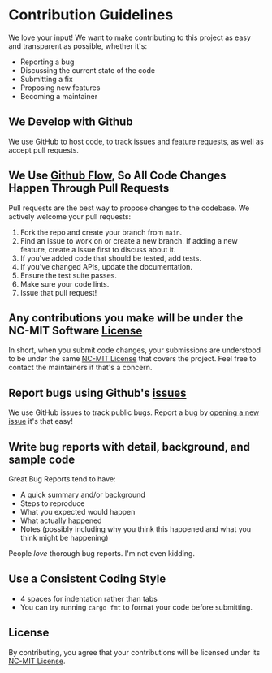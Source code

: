 # Contribution Guidelines

We love your input! We want to make contributing to this project as easy and transparent as possible, whether it's:

- Reporting a bug
- Discussing the current state of the code
- Submitting a fix
- Proposing new features
- Becoming a maintainer

## We Develop with Github

We use GitHub to host code, to track issues and feature requests, as well as accept pull requests.

## We Use [Github Flow](https://guides.github.com/introduction/flow/index.html), So All Code Changes Happen Through Pull Requests

Pull requests are the best way to propose changes to the codebase. We actively welcome your pull requests:

1. Fork the repo and create your branch from `main`.
2. Find an issue to work on or create a new branch. If adding a new feature, create a issue first to discuss about it.
3. If you've added code that should be tested, add tests.
4. If you've changed APIs, update the documentation.
5. Ensure the test suite passes.
6. Make sure your code lints.
7. Issue that pull request!

## Any contributions you make will be under the NC-MIT Software [License](/license)

In short, when you submit code changes, your submissions are understood to be under the same [NC-MIT License](/license) that covers the project. Feel free to contact the maintainers if that's a concern.

## Report bugs using Github's [issues](https://github.com/himasnhu-at/fastsearch/issues)

We use GitHub issues to track public bugs. Report a bug by [opening a new issue](https://github.com/Himasnhu-AT/FastSearch/issues/new) it's that easy!

## Write bug reports with detail, background, and sample code

Great Bug Reports tend to have:

- A quick summary and/or background
- Steps to reproduce
- What you expected would happen
- What actually happened
- Notes (possibly including why you think this happened and what you think might be happening)

People _love_ thorough bug reports. I'm not even kidding.

## Use a Consistent Coding Style

- 4 spaces for indentation rather than tabs
- You can try running `cargo fmt` to format your code before submitting.

## License

By contributing, you agree that your contributions will be licensed under its [NC-MIT License](/license).
